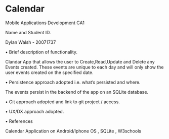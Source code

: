 # Calendar
Mobile Applications Development CA1



Name and Student ID.

Dylan Walsh - 20071737



• Brief description of functionality.

Clandar App that allows the user to Create,Read,Update and Delete any Events created. These events are unique to each day and will only show the user events created on the specified date.



• Persistence approach adopted i.e. what’s persisted and
where.

The events persist in the backend of the app on an SQLite database.



• Git approach adopted and link to git project / access.



• UX/DX approach adopted.



• References

Calendar Application on Android/Iphone OS
,
SQLite
,
W3schools
